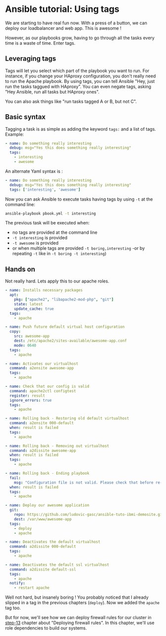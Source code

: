 # Ansible tutorial: Using tags

We are starting to have real fun now. With a press of a button, we can
deploy our loadbalancer and web app. This is awesome !

However, as our playbooks grow, having to go through all the tasks every
time is a waste of time. Enter tags.

## Leveraging tags

Tags will let you select which part of the playbook you want to run. For
instance, if you change your HAproxy configuration, you don't really
need to run the Apache playbook. By using tags, you can tell Ansible
"Hey, just run the tasks taggued with HAproxy". You can even negate
tags, asking "Hey Ansible, run all tasks but HAproxy ones".

You can also ask things like "run tasks tagged A or B, but not C".

## Basic syntax

Tagging a task is as simple as adding the keyword `tags:` and a list of
tags. Example:

```yaml
- name: Do something really interesting
  debug: msg="Yes this does something really interesting"
  tags:
    - interesting
    - awesome
```

An alternate Yaml syntax is :

```yaml
- name: Do something really interesting
  debug: msg="Yes this does something really interesting"
  tags: ['interesting', 'awesome']
```

Now you can ask Ansible to execute tasks having tags by using `-t` at
the command line:

```bash
ansible-playbook pbook.yml -t interesting
```

The previous task will be executed when:

- no tags are provided at the command line
- `-t interesting` is provided
- `-t awesome` is provided
- or when multiple tags are provided `-t boring,interesting` -or by repeating
  `-t` like in `-t boring -t interesting`)

## Hands on

Not really hard. Lets apply this to our apache roles.

```yaml
- name: Installs necessary packages
  apt:
    pkg: ["apache2", "libapache2-mod-php", "git"]
    state: latest
    update_cache: true
  tags:
    - apache

- name: Push future default virtual host configuration
  copy:
    src: awesome-app
    dest: /etc/apache2/sites-available/awesome-app.conf
    mode: 0640
  tags:
    - apache

- name: Activates our virtualhost
  command: a2ensite awesome-app
  tags:
    - apache

- name: Check that our config is valid
  command: apache2ctl configtest
  register: result
  ignore_errors: true
  tags:
    - apache

- name: Rolling back - Restoring old default virtualhost
  command: a2ensite 000-default
  when: result is failed
  tags:
    - apache

- name: Rolling back - Removing out virtualhost
  command: a2dissite awesome-app
  when: result is failed
  tags:
    - apache

- name: Rolling back - Ending playbook
  fail:
    msg: "Configuration file is not valid. Please check that before re-running the playbook."
  when: result is failed
  tags:
    - apache

- name: Deploy our awesome application
  git:
    repo: https://github.com/ludovic-gasc/ansible-tuto-ibmi-demosite.git
    dest: /var/www/awesome-app
  tags:
    - deploy
    - apache

- name: Deactivates the default virtualhost
  command: a2dissite 000-default
  tags:
    - apache

- name: Deactivates the default ssl virtualhost
  command: a2dissite default-ssl
  tags:
    - apache
  notify:
    - restart apache
```

Well not hard, but insanely boring !
You probably noticed that I already slipped in a tag in the previous
chapters (`deploy`). Now we added the `apache` tag too.

But for now, we'll see how we can deploy firewall rules for our cluster
in [step-13](https://github.com/ludovic-gasc/ansible-tuto-ibmi/tree/master/step-13)
chapter about "Deploying firewall rules". In this chapter, we'll use
role dependencies to build our systems.
